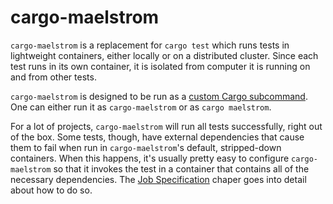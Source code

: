 # cargo-maelstrom

`cargo-maelstrom` is a replacement for `cargo test` which runs tests in
lightweight containers, either locally or on a distributed cluster.
Since each test runs in its own container, it is isolated from computer it is
running on and from other tests.

`cargo-maelstrom` is designed to be run as a [custom Cargo
subcommand](https://doc.rust-lang.org/book/ch14-05-extending-cargo.html). One
can either run it as `cargo-maelstrom` or as `cargo maelstrom`.

For a lot of projects, `cargo-maelstrom` will run all tests successfully, right
out of the box. Some tests, though, have external dependencies that cause them
to fail when run in `cargo-maelstrom`'s default, stripped-down containers. When
this happens, it's usually pretty easy to configure `cargo-maelstrom` so that
it invokes the test in a container that contains all of the necessary
dependencies. The [Job Specification](cargo-maelstrom/spec.md) chaper goes into
detail about how to do so.
